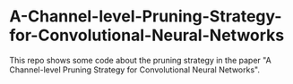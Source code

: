 # A-Channel-level-Pruning-Strategy-for-Convolutional-Neural-Networks
This repo shows some code about the pruning strategy in the paper "A Channel-level Pruning Strategy for Convolutional Neural Networks".
